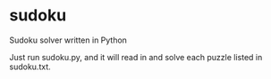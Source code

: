 # sudoku
Sudoku solver written in Python

Just run sudoku.py, and it will read in and solve each puzzle listed in sudoku.txt.
